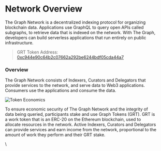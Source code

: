 # Network Overview

The Graph Network is a decentralized indexing protocol for organizing blockchain data. Applications use GraphQL to query open APIs called subgraphs, to retrieve data that is indexed on the network. With The Graph, developers can build serverless applications that run entirely on public infrastructure.

> GRT Token Address: [0xc944e90c64b2c07662a292be6244bdf05cda44a7](https://etherscan.io/token/0xc944e90c64b2c07662a292be6244bdf05cda44a7)

### Overview <a href="#overview" id="overview"></a>

The Graph Network consists of Indexers, Curators and Delegators that provide services to the network, and serve data to Web3 applications. Consumers use the applications and consume the data.

![Token Economics](https://thegraph.com/docs/img/Network-roles@2x.png)

To ensure economic security of The Graph Network and the integrity of data being queried, participants stake and use Graph Tokens (GRT). GRT is a work token that is an ERC-20 on the Ethereum blockchain, used to allocate resources in the network. Active Indexers, Curators and Delegators can provide services and earn income from the network, proportional to the amount of work they perform and their GRT stake.

\
